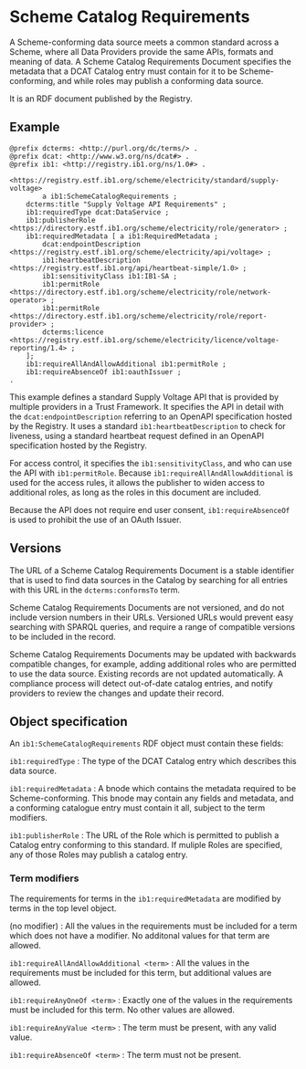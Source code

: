 
# Scheme Catalog Requirements

A Scheme-conforming data source meets a common standard across a Scheme, where all Data Providers provide the same APIs, formats and meaning of data. A Scheme Catalog Requirements Document specifies the metadata that a DCAT Catalog entry must contain for it to be Scheme-conforming, and while roles may publish a conforming data source. 

It is an RDF document published by the Registry.

## Example

```
@prefix dcterms: <http://purl.org/dc/terms/> .
@prefix dcat: <http://www.w3.org/ns/dcat#> . 
@prefix ib1: <http://registry.ib1.org/ns/1.0#> .

<https://registry.estf.ib1.org/scheme/electricity/standard/supply-voltage>
		a ib1:SchemeCatalogRequirements ;
	dcterms:title "Supply Voltage API Requirements" ;
	ib1:requiredType dcat:DataService ;
	ib1:publisherRole <https://directory.estf.ib1.org/scheme/electricity/role/generator> ;
	ib1:requiredMetadata [ a ib1:RequiredMetadata ;
	    dcat:endpointDescription <https://registry.estf.ib1.org/scheme/electricity/api/voltage> ;
	    ib1:heartbeatDescription <https://registry.estf.ib1.org/api/heartbeat-simple/1.0> ;
	    ib1:sensitivityClass ib1:IB1-SA ;
	    ib1:permitRole <https://directory.estf.ib1.org/scheme/electricity/role/network-operator> ;
	    ib1:permitRole <https://directory.estf.ib1.org/scheme/electricity/role/report-provider> ;
	    dcterms:licence <https://registry.estf.ib1.org/scheme/electricity/licence/voltage-reporting/1.4> ;
	];
	ib1:requireAllAndAllowAdditional ib1:permitRole ;
	ib1:requireAbsenceOf ib1:oauthIssuer ;
.
```

This example defines a standard Supply Voltage API that is provided by multiple providers in a Trust Framework. It specifies the API in detail with the `dcat:endpointDescription` referring to an OpenAPI specification hosted by the Registry. It uses a standard `ib1:heartbeatDescription` to check for liveness, using a standard heartbeat request defined in an OpenAPI specification hosted by the Registry.

For access control, it specifies the `ib1:sensitivityClass`, and who can use the API with `ib1:permitRole`. Because `ib1:requireAllAndAllowAdditional` is used for the access rules, it allows the publisher to widen access to additional roles, as long as the roles in this document are included.

Because the API does not require end user consent, `ib1:requireAbsenceOf` is used to prohibit the use of an OAuth Issuer.

## Versions

The URL of a Scheme Catalog Requirements Document is a stable identifier that is used to find data sources in the Catalog by searching for all entries with this URL in the `dcterms:conformsTo` term.

Scheme Catalog Requirements Documents are not versioned, and do not include version numbers in their URLs. Versioned URLs would prevent easy searching with SPARQL queries, and require a range of compatible versions to be included in the record.

Scheme Catalog Requirements Documents may be updated with backwards compatible changes, for example, adding additional roles who are permitted to use the data source. Existing records are not updated automatically. A compliance process will detect out-of-date catalog entries, and notify providers to review the changes and update their record.

## Object specification

An `ib1:SchemeCatalogRequirements` RDF object must contain these fields:

`ib1:requiredType`
: The type of the DCAT Catalog entry which describes this data source.

`ib1:requiredMetadata`
: A bnode which contains the metadata required to be Scheme-conforming. This bnode may contain any fields and metadata, and a conforming catalogue entry must contain it all, subject to the term modifiers.

`ib1:publisherRole`
: The URL of the Role which is permitted to publish a Catalog entry conforming to this standard. If muliple Roles are specified, any of those Roles may publish a catalog entry.

### Term modifiers

The requirements for terms in the `ib1:requiredMetadata` are modified by terms in the top level object.

(no modifier)
: All the values in the requirements must be included for a term which does not have a modifier. No additonal values for that term are allowed.

`ib1:requireAllAndAllowAdditional <term>`
: All the values in the requirements must be included for this term, but additional values are allowed.

`ib1:requireAnyOneOf <term>`
: Exactly one of the values in the requirements must be included for this term. No other values are allowed.

`ib1:requireAnyValue <term>`
: The term must be present, with any valid value.

`ib1:requireAbsenceOf <term>`
: The term must not be present.


<!--stackedit_data:
eyJoaXN0b3J5IjpbMTgyNDcxMjY0MiwtMTQ3ODI0MjA4NSwtMT
A4OTA2NjA0NSwtMjQ3NjA3OSwtNTkxODgyNTYyLDEzODk3MDIw
MzgsMTExMzEyODk2OSwxMjY4ODM2NzA4XX0=
-->